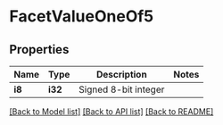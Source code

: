 # FacetValueOneOf5

## Properties

Name | Type | Description | Notes
------------ | ------------- | ------------- | -------------
**i8** | **i32** | Signed 8-bit integer | 

[[Back to Model list]](../README.md#documentation-for-models) [[Back to API list]](../README.md#documentation-for-api-endpoints) [[Back to README]](../README.md)


